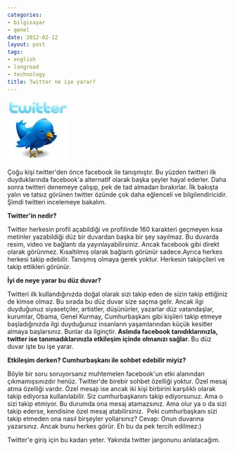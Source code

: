 ```yaml
---
categories:
- bilgisayar
- genel
date: 2012-02-12
layout: post
tags:
- english
- longread
- technology
title: Twitter ne işe yarar?
---
```


[![](/images/685f3-twitter.jpg)](https://suatatan.wordpress.com/wp-content/uploads/2012/02/685f3-twitter.jpg)

Çoğu kişi twitter'den önce facebook ile tanışmıştır. Bu yüzden twitteri ilk duyduklarında facebook'a alternatif olarak başka şeyler hayal ederler. Daha sonra twitteri denemeye çalışıp, pek de tad almadan bırakırlar. İlk bakışta yalın ve tatsız görünen twitter özünde çok daha eğlenceli ve bilgilendiricidir. Şimdi twitteri incelemeye bakalım.

  

**Twitter'in nedir?**

Twitter herkesin profil açabildiği ve profilinde 160 karakteri geçmeyen kısa metinler yazabildiği düz bir duvardan başka bir şey sayılmaz. Bu duvarda resim, video ve bağlantı da yayınlayabilirsiniz. Ancak facebook gibi direkt olarak görünmez. Kısaltılmış olarak bağlantı görünür sadece.Ayrıca herkes herkesi takip edebilir. Tanışmış olmaya gerek yoktur. Herkesin takipçileri ve takip ettikleri görünür.

  

**İyi de neye yarar bu düz duvar?**

Twitteri ilk kullandığınızda doğal olarak sizi takip eden de sizin takip ettiğiniz de kimse olmaz. Bu sırada bu düz duvar size saçma gelir. Ancak ilgi duyduğunuz siyasetçiler, artistler, düşünürler, yazarlar düz vatandaşlar, kurumlar, Obama, Genel Kurmay, Cumhurbaşkanı gibi kişileri takip etmeye başladığınızda ilgi duyduğunuz insanların yaşamlarından küçük kesitler almaya başlarsınız. Bunlar da ilginçtir. **Aslında facebook tanıdıklarınızla, twitter ise tanımadıklarınızla etkileşim içinde olmanızı sağlar.** Bu düz duvar işte bu işe yarar.

  

**Etkileşim derken? Cumhurbaşkanı ile sohbet edebilir miyiz?**

Böyle bir soru soruyorsanız muhtemelen facebook'un etki alanından çıkmamışsınızdır henüz. Twitter'de birebir sohbet özelliği yoktur. Özel mesaj atma özelliği vardır. Özel mesajı ise ancak iki kişi birbirini karşılıklı olarak takip ediyorsa kullanılabilir. Siz cumhurbaşkanını takip ediyorsunuz. Ama o sizi takip etmiyor. Bu durumda ona mesaj atamazsınız. Ama olur ya o da sizi takip ederse, kendisine özel mesaj atabilirsiniz.  Peki cumhurbaşkanı sizi takip etmeden ona nasıl birşeyler yollarsınız? Cevap: Onun duvarına yazarsınız. Ancak bunu herkes görür. Eh bu da pek tercih edilmez:)

  

Twitter'e giriş için bu kadarı yeter. Yakında twitter jargonunu anlatacağım.

